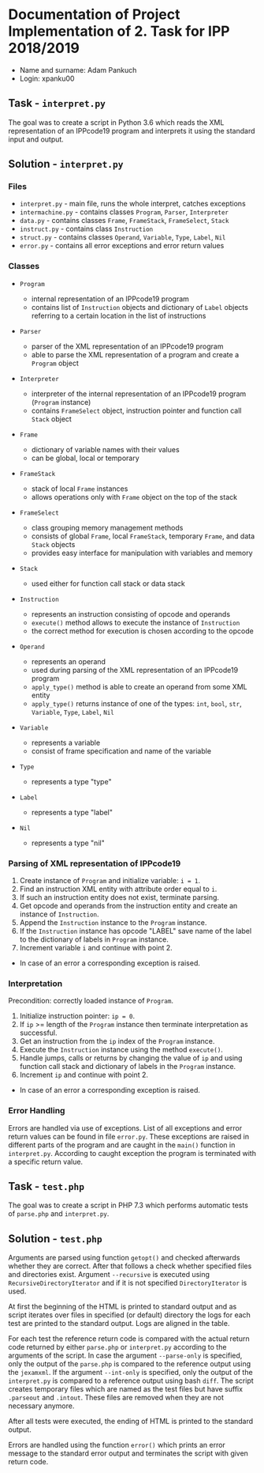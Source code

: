 # Documentation of Project Implementation of 2. Task for IPP 2018/2019
* Name and surname: Adam Pankuch
* Login: xpanku00

## Task - `interpret.py`

The goal was to create a script in Python 3.6 which reads the XML representation of an IPPcode19 program and interprets it using the standard input and output.

## Solution - `interpret.py`

### Files

* `interpret.py` - main file, runs the whole interpret, catches exceptions
* `intermachine.py` - contains classes `Program`, `Parser`, `Interpreter`
* `data.py` - contains classes `Frame`, `FrameStack`, `FrameSelect`, `Stack`
* `instruct.py` - contains class `Instruction`
* `struct.py` - contains classes `Operand`, `Variable`, `Type`, `Label`, `Nil`
* `error.py` - contains all error exceptions and error return values

### Classes

* `Program`
    * internal representation of an IPPcode19 program
    * contains list of `Instruction` objects and dictionary of `Label` objects referring to a certain location in the list of instructions
* `Parser`
    * parser of the XML representation of an IPPcode19 program
    * able to parse the XML representation of a program and create a `Program` object
* `Interpreter`
    * interpreter of the internal representation of an IPPcode19 program (`Program` instance)
    * contains `FrameSelect` object, instruction pointer and function call `Stack` object

* `Frame`
    * dictionary of variable names with their values
    * can be global, local or temporary
* `FrameStack`
    * stack of local `Frame` instances
    * allows operations only with `Frame` object on the top of the stack
* `FrameSelect`
    * class grouping memory management methods
    * consists of global `Frame`, local `FrameStack`, temporary `Frame`, and data `Stack` objects
    * provides easy interface for manipulation with variables and memory
* `Stack`
    * used either for function call stack or data stack

* `Instruction`
    * represents an instruction consisting of opcode and operands
    * `execute()` method allows to execute the instance of `Instruction`
    * the correct method for execution is chosen according to the opcode
* `Operand`
    * represents an operand
    * used during parsing of the XML representation of an IPPcode19 program
    * `apply_type()` method is able to create an operand from some XML entity
    * `apply_type()` returns instance of one of the types: `int`, `bool`, `str`, `Variable`, `Type`, `Label`, `Nil`

* `Variable`
    * represents a variable
    * consist of frame specification and name of the variable
* `Type`
    * represents a type "type"
* `Label`
    * represents a type "label"
* `Nil`
    * represents a type "nil"


### Parsing of XML representation of IPPcode19

1. Create instance of `Program` and initialize variable: `i = 1`.
2. Find an instruction XML entity with attribute order equal to `i`.
4. If such an instruction entity does not exist, terminate parsing.
5. Get opcode and operands from the instruction entity and create an instance of `Instruction`.
6. Append the `Instruction` instance to the `Program` instance.
7. If the `Instruction` instance has opcode "LABEL" save name of the label to the dictionary of labels in `Program` instance.
8. Increment variable `i` and continue with point 2.
* In case of an error a corresponding exception is raised.

### Interpretation

Precondition: correctly loaded instance of `Program`.
1. Initialize instruction pointer: `ip = 0`.
2. If `ip` >= length of the `Program` instance then terminate interpretation as successful.
3. Get an instruction from the `ip` index of the `Program` instance.
4. Execute the `Instruction` instance using the method `execute()`.
5. Handle jumps, calls or returns by changing the value of `ip` and using function call stack and dictionary of labels in the `Program` instance.
6. Increment `ip` and continue with point 2.
* In case of an error a corresponding exception is raised.



### Error Handling

Errors are handled via use of exceptions. List of all exceptions and error return values can be found in file `error.py`. These exceptions are raised in different parts of the program and are caught in the `main()` function in `interpret.py`. According to caught exception the program is terminated with a specific return value.


## Task - `test.php`

The goal was to create a script in PHP 7.3 which performs automatic tests of `parse.php` and `interpret.py`.


## Solution - `test.php`

Arguments are parsed using function `getopt()` and checked afterwards whether they are correct. After that follows a check whether specified files and directories exist. Argument `--recursive` is executed using `RecursiveDirectoryIterator` and if it is not specified `DirectoryIterator` is used.

At first the beginning of the HTML is printed to standard output and as script iterates over files in specified (or default) directory the logs for each test are printed to the standard output. Logs are aligned in the table.

For each test the reference return code is compared with the actual return code returned by either `parse.php` or `interpret.py` according to the arguments of the script. In case the argument `--parse-only` is specified, only the output of the `parse.php` is compared to the reference output using the `jexamxml`. If the argument `--int-only` is specified, only the output of the `interpret.py` is compared to a reference output using bash `diff`. The script creates temporary files which are named as the test files but have suffix `.parseout` and `.intout`. These files are removed when they are not necessary anymore.

After all tests were executed, the ending of HTML is printed to the standard output.

Errors are handled using the function `error()` which prints an error message to the standard error output and terminates the script with given return code. 




